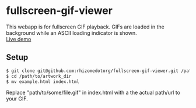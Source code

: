 fullscreen-gif-viewer
=====================

This webapp is for fullscreen GIF playback. GIFs are loaded in the background while an ASCII loading indicator is shown.   
[Live demo](http://archive.rhizome.org/darling-rhizomeseries/maja2.html)

Setup
-----

```bash
$ git clone git@github.com:rhizomedotorg/fullscreen-gif-viewer.git /path/to/artwork_dir
$ cd /path/to/artwork_dir
$ mv example.html index.html
```

Replace "path/to/some/file.gif" in index.html with a the actual path/url to your GIF.

